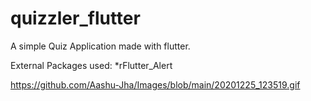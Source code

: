 # quizzler_flutter

A simple Quiz Application made with flutter.

External Packages used: 
  *rFlutter_Alert
  
 https://github.com/Aashu-Jha/Images/blob/main/20201225_123519.gif
  
